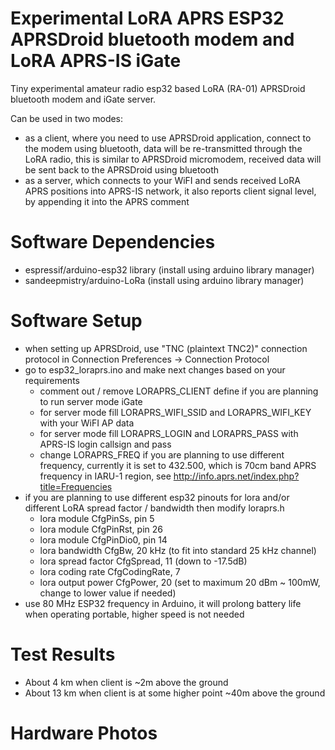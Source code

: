 # Experimental LoRA APRS ESP32 APRSDroid bluetooth modem and LoRA APRS-IS iGate
Tiny experimental amateur radio esp32 based LoRA (RA-01) APRSDroid bluetooth modem and iGate server.

Can be used in two modes: 
- as a client, where you need to use APRSDroid application, connect to the modem using bluetooth, data will be re-transmitted through the LoRA radio, this is similar to APRSDroid micromodem, received data will be sent back to the APRSDroid using bluetooth
- as a server, which connects to your WiFI and sends received LoRA APRS positions into APRS-IS network, it also reports client signal level, by appending it into the APRS comment

# Software Dependencies
- espressif/arduino-esp32 library (install using arduino library manager)
- sandeepmistry/arduino-LoRa (install using arduino library manager)

# Software Setup
- when setting up APRSDroid, use "TNC (plaintext TNC2)" connection protocol in Connection Preferences -> Connection Protocol
- go to esp32_loraprs.ino and make next changes based on your requirements
  - comment out / remove LORAPRS_CLIENT define if you are planning to run server mode iGate
  - for server mode fill LORAPRS_WIFI_SSID and LORAPRS_WIFI_KEY with your WiFI AP data
  - for server mode fill LORAPRS_LOGIN and LORAPRS_PASS with APRS-IS login callsign and pass
  - change LORAPRS_FREQ if you are planning to use different frequency, currently it is set to 432.500, which is 70cm band APRS frequency in IARU-1 region, see http://info.aprs.net/index.php?title=Frequencies
- if you are planning to use different esp32 pinouts for lora and/or different LoRA spread factor / bandwidth then modify loraprs.h
  - lora module CfgPinSs, pin 5
  - lora module CfgPinRst, pin 26
  - lora module CfgPinDio0, pin 14
  - lora bandwidth CfgBw, 20 kHz (to fit into standard 25 kHz channel)
  - lora spread factor CfgSpread, 11 (down to -17.5dB)
  - lora coding rate CfgCodingRate, 7
  - lora output power CfgPower, 20 (set to maximum 20 dBm ~ 100mW, change to lower value if needed)
- use 80 MHz ESP32 frequency in Arduino, it will prolong battery life when operating portable, higher speed is not needed

# Test Results
- About 4 km when client is ~2m above the ground
- About 13 km when client is at some higher point ~40m above the ground

# Hardware Photos
